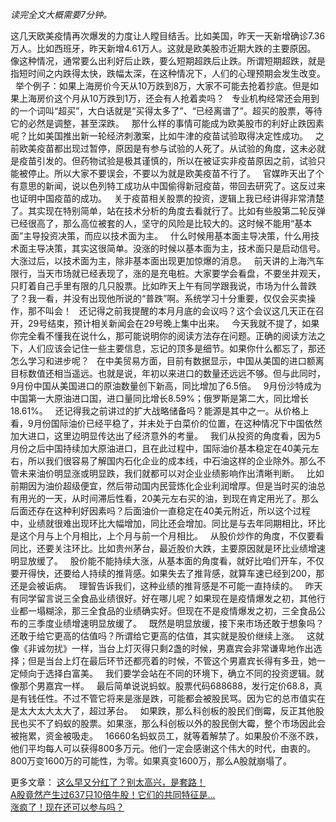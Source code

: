 *读完全文大概需要7分钟。*  
  
这几天欧美疫情再次爆发的力度让人瞠目结舌。比如美国，昨天一天新增确诊7.36万人。比如西班牙，昨天新增4.61万人。这就是欧美股市近期大跌的主要原因。
 
像这种情况，通常要么出利好后止跌，要么短期超跌后止跌。所谓短期超跌，就是指短时间之内跌得太快，跌幅太深，在这种情况下，人们的心理预期会发生改变。
 
举个例子：如果上海房价今天从10万跌到8万，大家不可能去抢着抄底。但是如果上海房价这个月从10万跌到1万，还会有人抢着卖吗？
 
专业机构经常还会用到的一个词叫“超买”，大白话就是“买得太多了”、“已经离谱了”。超买的股票，等待它的必然是调整，甚至深跌。
 
那什么样的事情可能成为欧美股市的利好止跌因素呢？比如美国推出新一轮经济刺激案，比如牛津的疫苗试验取得决定性成功。
 
之前欧美疫苗都出现过暂停，原因是有参与试验的人死了。从试验的角度，这未必就是疫苗引发的。但药物试验是极其谨慎的，所以在被证实非疫苗原因之前，试验只能被停止。所以大家不要误会，不要以为就是欧美疫苗不行了。
 
官媒昨天出了个有意思的新闻，说以色列特工成功从中国偷得新冠疫苗，带回去研究了。这反过来也证明中国疫苗的成功。
 
关于疫苗相关股票的投资，逻辑上我已经讲得非常清楚了。其实现在特别简单，站在技术分析的角度去看就行了。比如有些股第二轮反弹已经很高了，那么高位被套的人，坚守的风险是比较大的。这时候不能用“基本面”主导投资决策，而应以技术面为主。
 
什么时候用基本面主导决策，什么用技术面主导决策，其实这很简单。没涨的时候以基本面为主，技术面只是启动信号。大涨过后，以技术面为主，除非基本面出现更加惊爆的消息。
 
前天讲的上海汽车限行，当天市场就已经表现了，涨的是充电桩。大家要学会看盘，不要坐井观天，只盯着自己手里有限的几只股票。比如昨天上午有同学跟我说，市场为什么普跌了？我一看，并没有出现他所说的“普跌”啊。系统学习十分重要，仅仅会买卖操作，那不叫会！
 
还记得之前我提醒的本月月底的会议吗？这个会议这几天正在召开，29号结束，预计相关新闻会在29号晚上集中出来。
 
今天我就不提了，如果你完全看不懂我在说什么，那可能说明你的阅读方法存在问题。正确的阅读方法之下，人们应该会记住一些主要信息，忘记的顶多是细节。如果你什么都忘了，那还怎么学习和进步呢？
 
在中美贸易方面，目前有数据显示，中国从美国的进口额离目标数值还相当遥远。也就是说，年初以来进口的数量还远远不够。但与此同时，9月份中国从美国进口的原油数量创下新高，同比增加了6.5倍。
 
9月份沙特成为中国第一大原油进口国，进口量同比增长8.59%；俄罗斯是第二大，同比增长18.61%。
 
还记得我之前讲过的扩大战略储备吗？能源是其中之一。从价格上看，9月份国际油价已经平稳了，并未处于白菜价的位置，在这种情况下中国依然加大进口，这里边明显传达出了经济意外的考量。
 
我们从投资的角度看，因为5月份之后中国持续加大原油进口，且在此过程中，国际油价基本稳定在40美元左右，所以我们很容易了解国内石化企业的成本线，中石油这样的企业除外。那么不管未来油价明显涨或明显跌，我们就都可以对企业业绩影响作出清晰判断。
 
比如前期因为油价超级便宜，然后带动国内民营炼化企业利润增厚。但是当时买的油总有用光的一天，从时间滞后性看，20美元左右买的油，到现在肯定用光了。那么后面还存在这种利好因素吗？后面油价一直稳定在40美元附近，所以这个过程中，业绩就很难出现环比大幅增加，同比还会增加。同比是与去年同期相比，环比是这个月与上个月相比，上个月与前一个月相比。
 
从股价炒作的角度，不仅要看同比，还要关注环比。比如贵州茅台，最近股价大跌，主要原因就是环比业绩增速明显放缓了。
 
股价能不能持续大涨，从基本面的角度看，就好比咱们开车，不仅要开得快，还要给人持续的推背感。如果失去了推背感，就算车速已经到200，那还是会被诟病。
 
理智告诉我们，这种业绩的推背感是不可能一直持续的。
 
昨天有同学留言说三全食品业绩很好。好在哪儿呢？如果现在是疫情爆发之初，其他行业都一塌糊涂，那三全食品的业绩确实好。但现在不是疫情爆发之初，三全食品公布的三季度业绩增速明显放缓了。
 
既然是明显放缓，接下来市场还敢于想象吗？还敢于给它更高的估值吗？所谓给它更高的估值，其实就是股价继续上涨。
 
这就像《非诚勿扰》一样，当台上灯灭得只剩2盏的时候，男嘉宾会非常谦卑地作出选择；但是当台上灯在最后环节还都亮着的时候，不管这个男嘉宾长得有多丑，她一定倾向于选择白富美。
 
我们要学会站在不同的环境下，确立不同的投资逻辑。就像那个男嘉宾一样。
 
最后简单说说蚂蚁。股票代码688688，发行定价68.8，真是有钱任性。不过不管它将来是涨是跌，可能都会被股民骂。因为它的总市值实在是太大太大太大了，超过茅台。
 
如果跌，那么科创板的股民们倒霉，反正其他股民也买不了蚂蚁的股票。如果涨，那么科创板以外的股民倒大霉，整个市场因此会被拖累，资金被吸走。
 
16660名蚂蚁员工，就等着解禁了。如果股价不涨不跌，他们平均每人可以获得800多万元。他们一定会感谢这个伟大的时代，由衷的。800万变1600万的可能性，为零。如果真变1600万，那么A股就崩塌了。
  
更多文章：
[这么早又分红了？别太高兴，是套路！][Link 1]  
[A股竟然产生过637只10倍牛股！它们的共同特征是...][A_637_10_...]  
[涨疯了！现在还可以参与吗？][Link 2]  
  

[Link 1]: http://mp.weixin.qq.com/s?__biz=MzU0NTkyOTAzMw==&mid=2247490876&idx=1&sn=b72891b9a7eee8dafb7b58d8515fdee5&chksm=fb643f1acc13b60c295e4104649edef0f8cd23805e23a9a6d0b4a958aecefc86bcba82a89997&scene=21#wechat_redirect
[A_637_10_...]: http://mp.weixin.qq.com/s?__biz=MzU0NTkyOTAzMw==&mid=2247490864&idx=1&sn=fd6f15dac55ac088376ee570f6b8cae0&chksm=fb643f16cc13b600b0c71c0a74050323d9cbce7801055e5a1d45a55127f9b9dcb2dcfd630909&scene=21#wechat_redirect
[Link 2]: http://mp.weixin.qq.com/s?__biz=MzU0NTkyOTAzMw==&mid=2247490859&idx=1&sn=9b9153b4f82f4abb91eea123f45dd03c&chksm=fb643f0dcc13b61bfe2262cfaa284bf2ce4a805055b352be45d2e46d26f79d06bb4f3ce9b844&scene=21#wechat_redirect